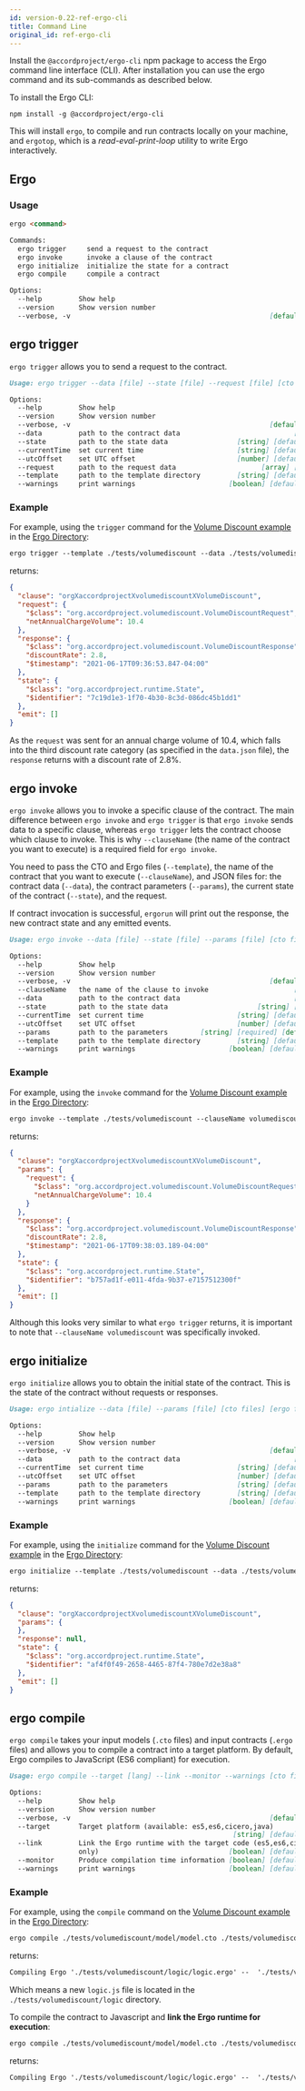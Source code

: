 ```yaml
---
id: version-0.22-ref-ergo-cli
title: Command Line
original_id: ref-ergo-cli
---
```


Install the `@accordproject/ergo-cli` npm package to access the Ergo command line interface (CLI). After installation you can use the ergo command and its sub-commands as described below.

To install the Ergo CLI:
```
npm install -g @accordproject/ergo-cli
```

This will install `ergo`, to compile and run contracts locally on your machine, and `ergotop`, which is a _read-eval-print-loop_ utility to write Ergo interactively.

## Ergo

### Usage

```md
ergo <command>

Commands:
  ergo trigger     send a request to the contract
  ergo invoke      invoke a clause of the contract
  ergo initialize  initialize the state for a contract
  ergo compile     compile a contract

Options:
  --help         Show help                                             [boolean]
  --version      Show version number                                   [boolean]
  --verbose, -v                                                 [default: false]
```

## ergo trigger

`ergo trigger` allows you to send a request to the contract.

```md
Usage: ergo trigger --data [file] --state [file] --request [file] [cto files] [ergo files]

Options:
  --help         Show help                                             [boolean]
  --version      Show version number                                   [boolean]
  --verbose, -v                                                 [default: false]
  --data         path to the contract data                            [required]
  --state        path to the state data                 [string] [default: null]
  --currentTime  set current time                       [string] [default: null]
  --utcOffset    set UTC offset                         [number] [default: null]
  --request      path to the request data                     [array] [required]
  --template     path to the template directory         [string] [default: null]
  --warnings     print warnings                       [boolean] [default: false]
```

### Example

For example, using the `trigger` command for the [Volume Discount example](https://github.com/accordproject/ergo/tree/master/tests/volumediscount) in the [Ergo Directory](https://github.com/accordproject/ergo):

```md
ergo trigger --template ./tests/volumediscount --data ./tests/volumediscount/data.json --request ./tests/volumediscount/request.json --state ./tests/volumediscount/state.json
```

returns:

```json
{
  "clause": "orgXaccordprojectXvolumediscountXVolumeDiscount",
  "request": {
    "$class": "org.accordproject.volumediscount.VolumeDiscountRequest",
    "netAnnualChargeVolume": 10.4
  },
  "response": {
    "$class": "org.accordproject.volumediscount.VolumeDiscountResponse",
    "discountRate": 2.8,
    "$timestamp": "2021-06-17T09:36:53.847-04:00"
  },
  "state": {
    "$class": "org.accordproject.runtime.State",
    "$identifier": "7c19d1e3-1f70-4b30-8c3d-086dc45b1dd1"
  },
  "emit": []
}
```

As the `request` was sent for an annual charge volume of 10.4, which falls into the third discount rate category (as specified in the `data.json` file), the `response` returns with a discount rate of 2.8%.

## ergo invoke

`ergo invoke` allows you to invoke a specific clause of the contract. The main difference between `ergo invoke` and `ergo trigger` is that `ergo invoke` sends data to a specific clause, whereas `ergo trigger` lets the contract choose which clause to invoke. This is why `--clauseName` (the name of the contract you want to execute) is a required field for `ergo invoke`.

You need to pass the CTO and Ergo files (`--template`), the name of the contract that you want to execute (`--clauseName`), and JSON files for: the contract data (`--data`), the contract parameters (`--params`), the current state of the contract (`--state`), and the request.

If contract invocation is successful, `ergorun` will print out the response, the new contract state and any emitted events.

```md
Usage: ergo invoke --data [file] --state [file] --params [file] [cto files] [ergo files]

Options:
  --help         Show help                                             [boolean]
  --version      Show version number                                   [boolean]
  --verbose, -v                                                 [default: false]
  --clauseName   the name of the clause to invoke                     [required]
  --data         path to the contract data                            [required]
  --state        path to the state data                      [string] [required]
  --currentTime  set current time                       [string] [default: null]
  --utcOffset    set UTC offset                         [number] [default: null]
  --params       path to the parameters        [string] [required] [default: {}]
  --template     path to the template directory         [string] [default: null]
  --warnings     print warnings                       [boolean] [default: false]
```

### Example

For example, using the `invoke` command for the [Volume Discount example](https://github.com/accordproject/ergo/tree/master/tests/volumediscount) in the [Ergo Directory](https://github.com/accordproject/ergo):

```md
ergo invoke --template ./tests/volumediscount --clauseName volumediscount --data ./tests/volumediscount/data.json --params ./tests/volumediscount/params.json --state ./tests/volumediscount/state.json
```

returns:

```json
{
  "clause": "orgXaccordprojectXvolumediscountXVolumeDiscount",
  "params": {
    "request": {
      "$class": "org.accordproject.volumediscount.VolumeDiscountRequest",
      "netAnnualChargeVolume": 10.4
    }
  },
  "response": {
    "$class": "org.accordproject.volumediscount.VolumeDiscountResponse",
    "discountRate": 2.8,
    "$timestamp": "2021-06-17T09:38:03.189-04:00"
  },
  "state": {
    "$class": "org.accordproject.runtime.State",
    "$identifier": "b757ad1f-e011-4fda-9b37-e7157512300f"
  },
  "emit": []
}
```

Although this looks very similar to what `ergo trigger` returns, it is important to note that `--clauseName volumediscount` was specifically invoked.

## ergo initialize
`ergo initialize` allows you to obtain the initial state of the contract. This is the state of the contract without requests or responses.

```md
Usage: ergo intialize --data [file] --params [file] [cto files] [ergo files]

Options:
  --help         Show help                                             [boolean]
  --version      Show version number                                   [boolean]
  --verbose, -v                                                 [default: false]
  --data         path to the contract data                            [required]
  --currentTime  set current time                       [string] [default: null]
  --utcOffset    set UTC offset                         [number] [default: null]
  --params       path to the parameters                 [string] [default: null]
  --template     path to the template directory         [string] [default: null]
  --warnings     print warnings                       [boolean] [default: false]
```

### Example

For example, using the `initialize` command for the [Volume Discount example](https://github.com/accordproject/ergo/tree/master/tests/volumediscount) in the [Ergo Directory](https://github.com/accordproject/ergo):

```md
ergo initialize --template ./tests/volumediscount --data ./tests/volumediscount/data.json
```

returns:

```json
{
  "clause": "orgXaccordprojectXvolumediscountXVolumeDiscount",
  "params": {
  },
  "response": null,
  "state": {
    "$class": "org.accordproject.runtime.State",
    "$identifier": "af4f0f49-2658-4465-87f4-780e7d2e38a8"
  },
  "emit": []
}
```

## ergo compile
`ergo compile` takes your input models (`.cto` files) and input contracts (`.ergo` files) and allows you to compile a contract into a target platform. By default, Ergo compiles to JavaScript (ES6 compliant) for execution.


```md
Usage: ergo compile --target [lang] --link --monitor --warnings [cto files] [ergo files]

Options:
  --help         Show help                                             [boolean]
  --version      Show version number                                   [boolean]
  --verbose, -v                                                 [default: false]
  --target       Target platform (available: es5,es6,cicero,java)
                                                       [string] [default: "es6"]
  --link         Link the Ergo runtime with the target code (es5,es6,cicero
                 only)                                [boolean] [default: false]
  --monitor      Produce compilation time information [boolean] [default: false]
  --warnings     print warnings                       [boolean] [default: false]
```

### Example
For example, using the `compile` command on the [Volume Discount example](https://github.com/accordproject/ergo/tree/master/tests/volumediscount) in the [Ergo Directory](https://github.com/accordproject/ergo):

```md
ergo compile ./tests/volumediscount/model/model.cto ./tests/volumediscount/logic/logic.ergo
```

returns:

```md
Compiling Ergo './tests/volumediscount/logic/logic.ergo' --  './tests/volumediscount/logic/logic.js'
```

Which means a new `logic.js` file is located in the `./tests/volumediscount/logic` directory.

To compile the contract to Javascript and **link the Ergo runtime for execution**:
```md
ergo compile ./tests/volumediscount/model/model.cto ./tests/volumediscount/logic/logic.ergo --link
```

returns:

```md
Compiling Ergo './tests/volumediscount/logic/logic.ergo' --  './tests/volumediscount/logic/logic.js'
```

